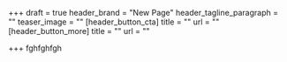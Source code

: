 +++
draft = true
header_brand = "New Page"
header_tagline_paragraph = ""
teaser_image = ""
[header_button_cta]
title = ""
url = ""
[header_button_more]
title = ""
url = ""

+++
fghfghfgh